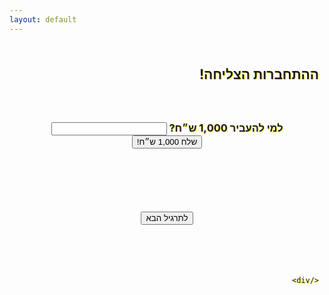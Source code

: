 ```yaml
---
layout: default
---
```



<html lang="he">
<head>
    <meta charset="UTF-8">
    <title>ההתחברות הצליחה!</title>
    <script>
        function myFunction() {
            alert("הועבר!");
        }
        function NextTargil() {
            // window.location.href = './success?targil=' + targilurl;
            // let targilInt = parseInt(targilurl +1) 
            var url = new URL(window.location.href);
            var nextTargilInt = url.searchParams.get("nextTargilInt");
            window.location.href = './?targil=' + nextTargilInt;
        }
    </script>
</head>
<body>
    <div dir="rtl" style="background-image: url('./img/shtarot.png'); text-shadow: 1px 1px rgba(255, 235, 13, 0.96); padding: 9px">
        <b><h2>ההתחברות הצליחה!</h2></b>
        <center>
            <h3>
                <br><br>
                <b>למי להעביר 1,000 ש״ח?</b>
                <input type="text" id="pass" name="pass">
                <button onclick="myFunction()">שלח 1,000 ש״ח!</button>
            </h3>
            <br><br><br><br><br>
            <button onclick="NextTargil()">לתרגיל הבא</button>
            <br><br><br>
        </center>
<br><br>

    </div>
</body>
</html>